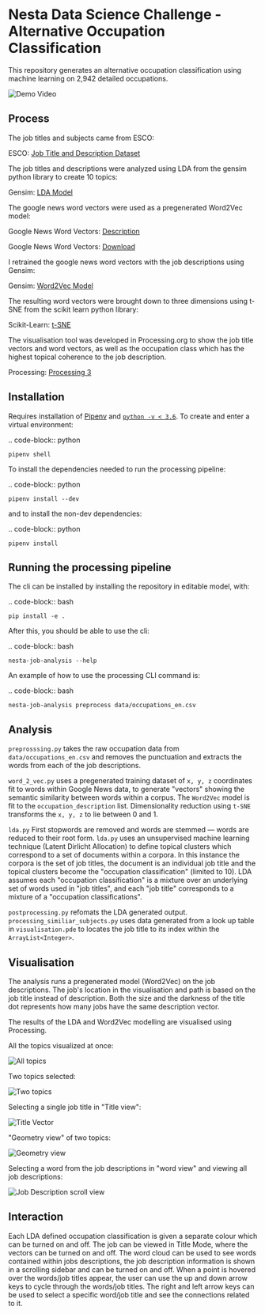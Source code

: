 Nesta Data Science Challenge - Alternative Occupation Classification
===================================
This repository generates an alternative occupation classification using machine learning on 2,942 detailed occupations.

![Demo Video](screen_recordings/geometry_demo.gif)

Process
---------
The job titles and subjects came from ESCO:

ESCO: [Job Title and Description Dataset](https://drive.google.com/file/d/16msIYPspUp2zrkgGJTdFQF8ZcxfEQbSy/view?usp=sharing)

The job titles and descriptions were analyzed using LDA from the gensim python library to create 10 topics:

Gensim: [LDA Model](https://radimrehurek.com/gensim/models/ldamodel.html)

The google news word vectors were used as a pregenerated Word2Vec model:

Google News Word Vectors: [Description](https://code.google.com/archive/p/word2vec/) 

Google News Word Vectors: [Download](https://github.com/mmihaltz/word2vec-GoogleNews-vectors)

I retrained the google news word vectors with the job descriptions using Gensim:

Gensim: [Word2Vec Model](https://radimrehurek.com/gensim/models/word2vec.html)

The resulting word vectors were brought down to three dimensions using t-SNE from the scikit learn python library:

Scikit-Learn: [t-SNE](https://scikit-learn.org/stable/modules/generated/sklearn.manifold.TSNE.html)

The visualisation tool was developed in Processing.org to show the job title vectors and word vectors, as well as the occupation class which has the highest topical coherence to the job description.

Processing: [Processing 3](https://processing.org/)

Installation
---------

Requires installation of [Pipenv](https://pypi.org/project/pipenv/) and [`python -v < 3.6`](https://docs.python-guide.org/starting/install3/linux/). To create and enter a virtual environment:

.. code-block:: python

    pipenv shell

To install the dependencies needed to run the processing pipeline:

.. code-block:: python

    pipenv install --dev

and to install the non-dev dependencies:

.. code-block:: python

    pipenv install


Running the processing pipeline
-----------------------------

The cli can be installed by installing the repository in editable model, with:

.. code-block:: bash

    pip install -e .

After this, you should be able to use the cli:

.. code-block:: bash

    nesta-job-analysis --help

An example of how to use the processing CLI command is:

.. code-block:: bash

    nesta-job-analysis preprocess data/occupations_en.csv

Analysis
----------------------

`preprosssing.py` takes the raw occupation data from `data/occupations_en.csv` and
removes the punctuation and extracts the words from each of the job descriptions.

`word_2_vec.py` uses a pregenerated training dataset of `x, y, z` coordinates fit
to words within Google News data, to generate "vectors" showing the semantic
similarity between words within a corpus. The `Word2Vec` model is fit to the `occupation_description` list.
Dimensionality reduction using `t-SNE` transforms the `x, y, z` to lie between 0 and 1.

`lda.py` First stopwords are removed and words are stemmed — words are reduced to
their root form. `lda.py` uses an unsupervised machine learning technique (Latent Dirlicht Allocation)
to define topical clusters which correspond to a set of documents within a corpora.
In this instance the corpora is the set of job titles, the document is an
individual job title and the topical clusters become the "occupation classification" (limited to 10).
LDA assumes each "occupation classification" is a mixture over an underlying set of
words used in "job titles", and each "job title" corresponds to a mixture of a "occupation classifications".

`postprocessing.py` refomats the LDA generated output. `processing_similiar_subjects.py`
uses data generated from a look up table in `visualisation.pde` to locates the
job title to its index within the `ArrayList<Integer>`.

Visualisation
---------

The analysis runs a pregenerated model (Word2Vec) on the job descriptions.
The job's location in the visualisation and path is based on the job title
instead of description. Both the size and the darkness of the title dot represents
how many jobs have the same description vector.

The results of the LDA and Word2Vec modelling are visualised using Processing.

All the topics visualized at once:

![All topics](images/all_topics.png)

Two topics selected:

![Two topics](images/two_topics_selection.png)

Selecting a single job title in "Title view":

![Title Vector](images/topic_title_selection_vector.png)

"Geometry view" of two topics:

![Geometry view](images/topic_selection_geometry.png)

Selecting a word from the job descriptions in "word view" and viewing all job descriptions:

![Job Description scroll view](images/title_selection_vector_description_scroll_bar.png)


Interaction
---------
Each LDA defined occupation classification is given a separate colour which can be turned on and off.
The job can be viewed in Title Mode, where the vectors can be turned on and off.
The word cloud can be used to see words contained within jobs descriptions, the job description information is shown in a scrolling sidebar and can be turned on and off.
When a point is hovered over the words/job titles appear, the user can use the up and down arrow keys to cycle through the words/job titles.
The right and left arrow keys can be used to select a specific word/job title and see the connections related to it.
